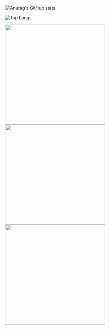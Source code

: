 
![Anurag's GitHub stats](https://github-readme-stats.vercel.app/api?username=MarcSegard&show_icons=true&theme=radical)

![Top Langs](https://github-readme-stats.vercel.app/api/top-langs/?username=MarcSegard&layout=compact&theme=radical)


<a href="https://github.com/MarcSegard/recap_html_css_JS_jquery_ajax">
  <img width="320px" align="center" src="https://github-readme-stats.vercel.app/api/pin/?username=MarcSegard&repo=recap_html_css_JS_jquery_ajax&theme=radical" />
</a>
<a href="https://github.com/MarcSegard/location_voiture_aly_marc">
  <img width="320px" align="center" src="https://github-readme-stats.vercel.app/api/pin/?username=MarcSegard&repo=location_voiture_aly_marc&theme=radical" />
</a>
<a href="https://github.com/MarcSegard/EvaluationSQL">
  <img  width="320px" align="center" src="https://github-readme-stats.vercel.app/api/pin/?username=MarcSegard&repo=EvaluationSQL&theme=radical" />
</a>
